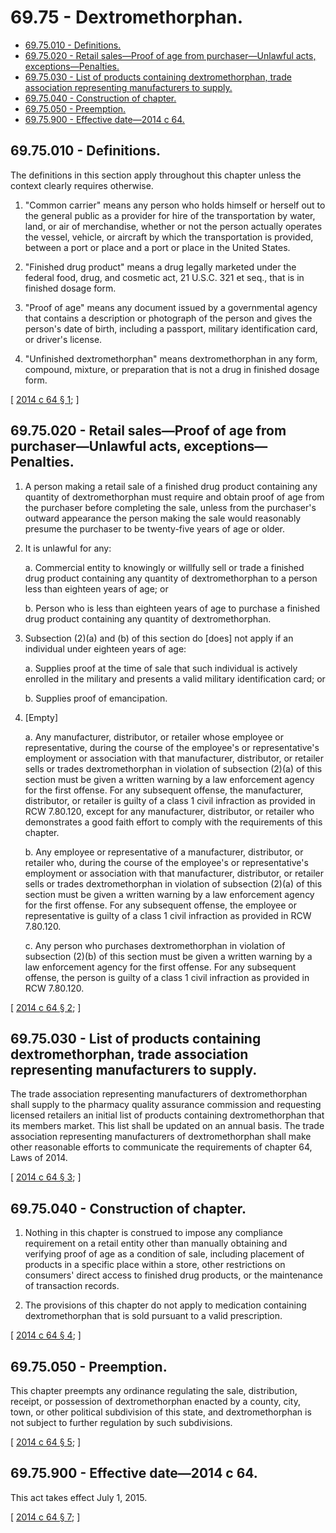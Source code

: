 # 69.75 - Dextromethorphan.
* [69.75.010 - Definitions.](#6975010---definitions)
* [69.75.020 - Retail sales—Proof of age from purchaser—Unlawful acts, exceptions—Penalties.](#6975020---retail-salesproof-of-age-from-purchaserunlawful-acts-exceptionspenalties)
* [69.75.030 - List of products containing dextromethorphan, trade association representing manufacturers to supply.](#6975030---list-of-products-containing-dextromethorphan-trade-association-representing-manufacturers-to-supply)
* [69.75.040 - Construction of chapter.](#6975040---construction-of-chapter)
* [69.75.050 - Preemption.](#6975050---preemption)
* [69.75.900 - Effective date—2014 c 64.](#6975900---effective-date2014-c-64)
## 69.75.010 - Definitions.
The definitions in this section apply throughout this chapter unless the context clearly requires otherwise.

1. "Common carrier" means any person who holds himself or herself out to the general public as a provider for hire of the transportation by water, land, or air of merchandise, whether or not the person actually operates the vessel, vehicle, or aircraft by which the transportation is provided, between a port or place and a port or place in the United States.

2. "Finished drug product" means a drug legally marketed under the federal food, drug, and cosmetic act, 21 U.S.C. 321 et seq., that is in finished dosage form.

3. "Proof of age" means any document issued by a governmental agency that contains a description or photograph of the person and gives the person's date of birth, including a passport, military identification card, or driver's license.

4. "Unfinished dextromethorphan" means dextromethorphan in any form, compound, mixture, or preparation that is not a drug in finished dosage form.

\[ [2014 c 64 § 1](http://lawfilesext.leg.wa.gov/biennium/2013-14/Pdf/Bills/Session%20Laws/House/2163-S2.SL.pdf?cite=2014%20c%2064%20§%201); \]

## 69.75.020 - Retail sales—Proof of age from purchaser—Unlawful acts, exceptions—Penalties.
1. A person making a retail sale of a finished drug product containing any quantity of dextromethorphan must require and obtain proof of age from the purchaser before completing the sale, unless from the purchaser's outward appearance the person making the sale would reasonably presume the purchaser to be twenty-five years of age or older.

2. It is unlawful for any:

    a.  Commercial entity to knowingly or willfully sell or trade a finished drug product containing any quantity of dextromethorphan to a person less than eighteen years of age; or

    b.  Person who is less than eighteen years of age to purchase a finished drug product containing any quantity of dextromethorphan.

3. Subsection (2)(a) and (b) of this section do [does] not apply if an individual under eighteen years of age:

    a.  Supplies proof at the time of sale that such individual is actively enrolled in the military and presents a valid military identification card; or

    b.  Supplies proof of emancipation.

4. [Empty]

    a.  Any manufacturer, distributor, or retailer whose employee or representative, during the course of the employee's or representative's employment or association with that manufacturer, distributor, or retailer sells or trades dextromethorphan in violation of subsection (2)(a) of this section must be given a written warning by a law enforcement agency for the first offense. For any subsequent offense, the manufacturer, distributor, or retailer is guilty of a class 1 civil infraction as provided in RCW 7.80.120, except for any manufacturer, distributor, or retailer who demonstrates a good faith effort to comply with the requirements of this chapter.

    b.  Any employee or representative of a manufacturer, distributor, or retailer who, during the course of the employee's or representative's employment or association with that manufacturer, distributor, or retailer sells or trades dextromethorphan in violation of subsection (2)(a) of this section must be given a written warning by a law enforcement agency for the first offense. For any subsequent offense, the employee or representative is guilty of a class 1 civil infraction as provided in RCW 7.80.120.

    c.  Any person who purchases dextromethorphan in violation of subsection (2)(b) of this section must be given a written warning by a law enforcement agency for the first offense. For any subsequent offense, the person is guilty of a class 1 civil infraction as provided in RCW 7.80.120.

\[ [2014 c 64 § 2](http://lawfilesext.leg.wa.gov/biennium/2013-14/Pdf/Bills/Session%20Laws/House/2163-S2.SL.pdf?cite=2014%20c%2064%20§%202); \]

## 69.75.030 - List of products containing dextromethorphan, trade association representing manufacturers to supply.
The trade association representing manufacturers of dextromethorphan shall supply to the pharmacy quality assurance commission and requesting licensed retailers an initial list of products containing dextromethorphan that its members market. This list shall be updated on an annual basis. The trade association representing manufacturers of dextromethorphan shall make other reasonable efforts to communicate the requirements of chapter 64, Laws of 2014.

\[ [2014 c 64 § 3](http://lawfilesext.leg.wa.gov/biennium/2013-14/Pdf/Bills/Session%20Laws/House/2163-S2.SL.pdf?cite=2014%20c%2064%20§%203); \]

## 69.75.040 - Construction of chapter.
1. Nothing in this chapter is construed to impose any compliance requirement on a retail entity other than manually obtaining and verifying proof of age as a condition of sale, including placement of products in a specific place within a store, other restrictions on consumers' direct access to finished drug products, or the maintenance of transaction records.

2. The provisions of this chapter do not apply to medication containing dextromethorphan that is sold pursuant to a valid prescription.

\[ [2014 c 64 § 4](http://lawfilesext.leg.wa.gov/biennium/2013-14/Pdf/Bills/Session%20Laws/House/2163-S2.SL.pdf?cite=2014%20c%2064%20§%204); \]

## 69.75.050 - Preemption.
This chapter preempts any ordinance regulating the sale, distribution, receipt, or possession of dextromethorphan enacted by a county, city, town, or other political subdivision of this state, and dextromethorphan is not subject to further regulation by such subdivisions.

\[ [2014 c 64 § 5](http://lawfilesext.leg.wa.gov/biennium/2013-14/Pdf/Bills/Session%20Laws/House/2163-S2.SL.pdf?cite=2014%20c%2064%20§%205); \]

## 69.75.900 - Effective date—2014 c 64.
This act takes effect July 1, 2015.

\[ [2014 c 64 § 7](http://lawfilesext.leg.wa.gov/biennium/2013-14/Pdf/Bills/Session%20Laws/House/2163-S2.SL.pdf?cite=2014%20c%2064%20§%207); \]

